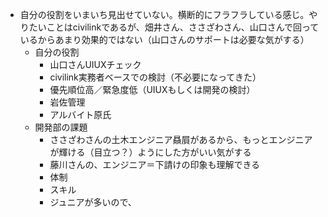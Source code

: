 - 自分の役割をいまいち見出せていない。横断的にフラフラしている感じ。やりたいことはcivilinkであるが、畑井さん、ささざわさん、山口さんで回っているからあまり効果的ではない（山口さんのサポートは必要な気がする）
	- 自分の役割
		- 山口さんUIUXチェック
		- civilink実務者ベースでの検討（不必要になってきた）
		- 優先順位高／緊急度低（UIUXもしくは開発の検討）
		- 岩佐管理
		- アルバイト原氏
	- 開発部の課題
		- ささざわさんの土木エンジニア贔屓があるから、もっとエンジニアが輝ける（目立つ？）ようにした方がいい気がする
		- 藤川さんの、エンジニア＝下請けの印象も理解できる
		- 体制
		- スキル
		- ジュニアが多いので、